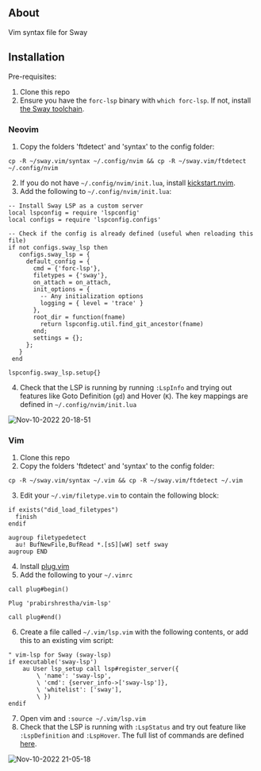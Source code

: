 ## About

Vim syntax file for Sway

## Installation

Pre-requisites:
1. Clone this repo
2. Ensure you have the `forc-lsp` binary with `which forc-lsp`. If not, install [the Sway toolchain](https://fuellabs.github.io/sway/v0.25.2/introduction/installation.html).

### Neovim

1. Copy the folders 'ftdetect' and 'syntax' to the config folder: 
```
cp -R ~/sway.vim/syntax ~/.config/nvim && cp -R ~/sway.vim/ftdetect ~/.config/nvim
```
2. If you do not have `~/.config/nvim/init.lua`, install [kickstart.nvim](https://github.com/nvim-lua/kickstart.nvim).
3. Add the following to `~/.config/nvim/init.lua`:
```
-- Install Sway LSP as a custom	server
local lspconfig = require 'lspconfig'
local configs = require 'lspconfig.configs'

-- Check if the config is already defined (useful when reloading this file)
if not configs.sway_lsp then
   configs.sway_lsp = {
     default_config = {
       cmd = {'forc-lsp'},
       filetypes = {'sway'},
       on_attach = on_attach,
       init_options = { 
         -- Any initialization options
         logging = { level = 'trace' }
       },
       root_dir = function(fname)
         return lspconfig.util.find_git_ancestor(fname)
       end;
       settings = {};
     };
   }
 end

lspconfig.sway_lsp.setup{}
```
4. Check that the LSP is running by running `:LspInfo` and trying out features like Goto Definition (`gd`) and Hover (`K`). The key mappings are defined in `~/.config/nvim/init.lua`

![Nov-10-2022 20-18-51](https://user-images.githubusercontent.com/47993817/201267485-dcff3e58-1b13-4215-9c77-c262f8bebdc5.gif)

### Vim

1. Clone this repo
2. Copy the folders 'ftdetect' and 'syntax' to the config folder: 
```
cp -R ~/sway.vim/syntax ~/.vim && cp -R ~/sway.vim/ftdetect ~/.vim
```
3. Edit your `~/.vim/filetype.vim` to contain the following block:
```
if exists("did_load_filetypes")
  finish
endif

augroup filetypedetect
  au! BufNewFile,BufRead *.[sS][wW] setf sway
augroup END
```
4. Install [plug.vim](https://github.com/junegunn/vim-plug)
5. Add the following to your `~/.vimrc`
```
call plug#begin()

Plug 'prabirshrestha/vim-lsp'

call plug#end()
```
6. Create a file called `~/.vim/lsp.vim` with the following contents, or add this to an existing vim script:
```
" vim-lsp for Sway (sway-lsp)
if executable('sway-lsp')
    au User lsp_setup call lsp#register_server({
        \ 'name': 'sway-lsp',
        \ 'cmd': {server_info->['sway-lsp']},
        \ 'whitelist': ['sway'],
        \ })
endif
```
7. Open vim and `:source ~/.vim/lsp.vim`
8. Check that the LSP is running with `:LspStatus` and try out feature like `:LspDefinition` and `:LspHover`. The full list of commands are defined [here](https://github.com/prabirshrestha/vim-lsp).

![Nov-10-2022 21-05-18](https://user-images.githubusercontent.com/47993817/201267452-4b51a037-6b49-464c-92c4-c0df50c15fd4.gif)
